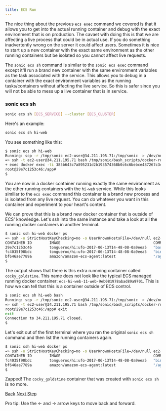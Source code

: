 ```yaml
---
title: ECS Run
---
```


The nice thing about the previous `ecs exec` command we covered is that it allows you to get into the actual running container and debug with the exact environment that is on production.  The cavaet with doing this is that we are affecting a live process that could be in actual use. If you do something inadvertently wrong on the server it could affect users.  Sometimes it is nice to start up a new container with the exact same environment as the other running containers but be isolated so you cannot affect live requests.

The `sonic ecs sh` command is similar to the `sonic ecs exec` command except it'll run a brand new container with the same environment variables as the task associated with the service. This allows you to debug in a container with the exact environment variables as the running tasks/containers without affecting the live service. So this is safer since you will not be able to mess up a live container that is in service.

### sonic ecs sh

```sh
sonic ecs sh [ECS_SERVICE] --cluster [ECS_CLUSTER]
```

Here's an example:

```sh
sonic ecs sh hi-web
```

You see something like this:

```sh
$ sonic ecs sh hi-web
Running: scp -r /tmp/sonic ec2-user@34.211.195.71:/tmp/sonic  > /dev/null
=> ssh -t ec2-user@34.211.195.71 bash /tmp/sonic/bash_scripts/docker-run.sh
+ exec docker exec -ti 385b643c7a895231d2b193574368b0c6c6bebce487267c3c175d0acea3082d4c bash
root@29e7c1253c46:/app#
$
```

You are now in a docker container running exactly the same environment as the other running containers with the `hi-web` service. While this looks similiar to the `ecs exec` command this container is a brand new process and is isolated from any live request. You can do whatever you want in this container and experiment to your heart's content.

We can prove that this is a brand new docker container that is outside of ECS' knowledge. Let's ssh into the same instance and take a look at all the running docker containers in another terminal.

```sh
$ sonic ssh hi-web docker ps
=> ssh -o StrictHostKeyChecking=no -o UserKnownHostsFile=/dev/null ec2-user@34.211.195.71 docker ps
CONTAINER ID        IMAGE                                          COMMAND             CREATED             STATUS              PORTS                     NAMES
29e7c1253c46        tongueroo/hi:ufo-2017-06-13T14-48-08-0a9eea5   "bash"              54 seconds ago      Up 53 seconds       3000/tcp                  cocky_goldstine
fc4035f90bdc        tongueroo/hi:ufo-2017-06-13T14-48-08-0a9eea5   "bin/web"           About an hour ago   Up About an hour    0.0.0.0:32768->3000/tcp   ecs-hi-web-11-web-9eb081978abad89a9701
bf646ae7789a        amazon/amazon-ecs-agent:latest                 "/agent"            About an hour ago   Up About an hour                              ecs-agent
$
```

The output shows that there is this extra runnning container called `cocky_goldstine`.  This name does not look like the typical ECS managed running docker container: `ecs-hi-web-11-web-9eb081978abad89a9701`.  This is how we can tell that this is a container outside of ECS control.

```sh
$ sonic ecs sh hi-web bash
Running: scp -r /tmp/sonic ec2-user@34.211.195.71:/tmp/sonic  > /dev/null
=> ssh -t ec2-user@34.211.195.71 bash /tmp/sonic/bash_scripts/docker-run.sh bash
root@29e7c1253c46:/app# exit
exit
Connection to 34.211.195.71 closed.
$
```

Let's exit out of the first terminal where you ran the original `sonic ecs sh` command and then list the running containers again.

```sh
$ sonic ssh hi-web docker ps
=> ssh -o StrictHostKeyChecking=no -o UserKnownHostsFile=/dev/null ec2-user@34.211.195.71 docker ps
CONTAINER ID        IMAGE                                          COMMAND             CREATED             STATUS              PORTS                     NAMES
fc4035f90bdc        tongueroo/hi:ufo-2017-06-13T14-48-08-0a9eea5   "bin/web"           About an hour ago   Up About an hour    0.0.0.0:32768->3000/tcp   ecs-hi-web-11-web-9eb081978abad89a9701
bf646ae7789a        amazon/amazon-ecs-agent:latest                 "/agent"            About an hour ago   Up About an hour                              ecs-agent
$
```

Zapped!  The `cocky_goldstine` container that was created with `sonic ecs sh` is no more.

<a id="prev" class="btn btn-basic" href="{% link _docs/tutorial-ecs-exec.md %}">Back</a>
<a id="next" class="btn btn-primary" href="{% link _docs/tutorial-execute.md %}">Next Step</a>
<p class="keyboard-tip">Pro tip: Use the <- and -> arrow keys to move back and forward.</p>
